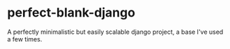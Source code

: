 perfect-blank-django
====================

A perfectly minimalistic but easily scalable django project, a base I've used a few times. 
